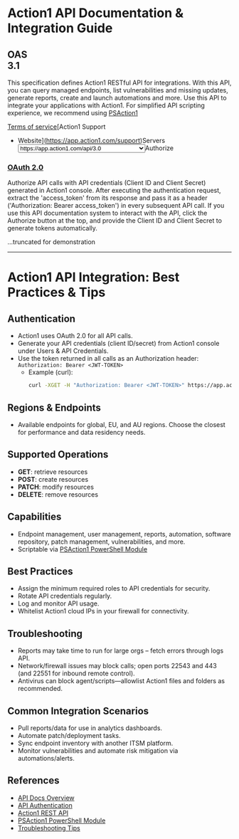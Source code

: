 # Action1 API Documentation & Integration Guide

OAS  
3.1
-------------------------------------
This specification defines Action1 RESTful API for integrations. With this API, you can query managed endpoints, list vulnerabilities and missing updates, generate reports, create and launch automations and more. Use this API to integrate your applications with Action1. For simplified API scripting experience, we recommend using [PSAction1](https://www.action1.com/psaction1/)

[Terms of service](https://www.action1.com/terms-of-use/)[Action1 Support  
- Website](https://app.action1.com/support)Servers<select aria-haspopup="menu" value="https://app.action1.com/api/3.0" node="2848"><menu><option selected="" node="3118">https://app.action1.com/api/3.0</option><option node="3120">API - Global: North America</option><option node="3123">https://app.eu.action1.com/api/3.0 - Europe</option><option node="3126">https://app.au.action1.com/api/3.0 - Australia</option></menu></select>Authorize

### [OAuth 2.0](https://app.action1.com/apidocs/#/OAuth%202.0)

Authorize API calls with API credentials (Client ID and Client Secret) generated in Action1 console. After executing the authentication request, extract the 'access\_token' from its response and pass it as a header ('Authorization: Bearer access\_token') in every subsequent API call. If you use this API documentation system to interact with the API, click the Authorize button at the top, and provide the Client ID and Client Secret to generate tokens automatically.

...truncated for demonstration

---


# Action1 API Integration: Best Practices & Tips

## Authentication
- Action1 uses OAuth 2.0 for all API calls.
- Generate your API credentials (client ID/secret) from Action1 console under Users & API Credentials.
- Use the token returned in all calls as an Authorization header: `Authorization: Bearer <JWT-TOKEN>`
  - Example (curl): 
    ```bash
    curl -XGET -H "Authorization: Bearer <JWT-TOKEN>" https://app.action1.com/api/3.0/organizations
    ```

## Regions & Endpoints
- Available endpoints for global, EU, and AU regions. Choose the closest for performance and data residency needs.

## Supported Operations
- **GET**: retrieve resources
- **POST**: create resources
- **PATCH**: modify resources
- **DELETE**: remove resources

## Capabilities
- Endpoint management, user management, reports, automation, software repository, patch management, vulnerabilities, and more.
- Scriptable via [PSAction1 PowerShell Module](https://www.action1.com/psaction1/)

## Best Practices
- Assign the minimum required roles to API credentials for security.
- Rotate API credentials regularly.
- Log and monitor API usage.
- Whitelist Action1 cloud IPs in your firewall for connectivity.

## Troubleshooting
- Reports may take time to run for large orgs – fetch errors through logs API.
- Network/firewall issues may block calls; open ports 22543 and 443 (and 22551 for inbound remote control).
- Antivirus can block agent/scripts—allowlist Action1 files and folders as recommended.

## Common Integration Scenarios
- Pull reports/data for use in analytics dashboards.
- Automate patch/deployment tasks.
- Sync endpoint inventory with another ITSM platform.
- Monitor vulnerabilities and automate risk mitigation via automations/alerts.

## References
- [API Docs Overview](https://www.action1.com/api-documentation/)
- [API Authentication](https://www.action1.com/api-documentation/authentication/)
- [Action1 REST API](https://www.action1.com/action1-rest-api/)
- [PSAction1 PowerShell Module](https://www.action1.com/psaction1/)
- [Troubleshooting Tips](https://www.action1.com/documentation/troubleshooting/)


